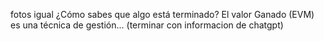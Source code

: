 fotos igual
¿Cómo sabes que algo está terminado? 
El valor Ganado (EVM) es una técnica de gestión... (terminar con informacion de chatgpt)
